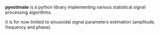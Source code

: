 <b>pyestimate</b> is a python library implementing various statistical signal processing algorithms.

It is for now limited to sinusoidal signal parameters estimation (amplitude, frequency and phase).

